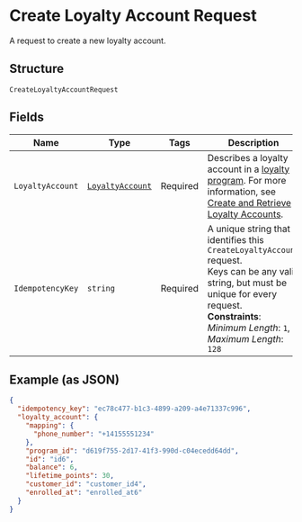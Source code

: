 
# Create Loyalty Account Request

A request to create a new loyalty account.

## Structure

`CreateLoyaltyAccountRequest`

## Fields

| Name | Type | Tags | Description |
|  --- | --- | --- | --- |
| `LoyaltyAccount` | [`LoyaltyAccount`](../../doc/models/loyalty-account.md) | Required | Describes a loyalty account in a [loyalty program](../../doc/models/loyalty-program.md). For more information, see<br>[Create and Retrieve Loyalty Accounts](https://developer.squareup.com/docs/loyalty-api/loyalty-accounts). |
| `IdempotencyKey` | `string` | Required | A unique string that identifies this `CreateLoyaltyAccount` request.<br>Keys can be any valid string, but must be unique for every request.<br>**Constraints**: *Minimum Length*: `1`, *Maximum Length*: `128` |

## Example (as JSON)

```json
{
  "idempotency_key": "ec78c477-b1c3-4899-a209-a4e71337c996",
  "loyalty_account": {
    "mapping": {
      "phone_number": "+14155551234"
    },
    "program_id": "d619f755-2d17-41f3-990d-c04ecedd64dd",
    "id": "id6",
    "balance": 6,
    "lifetime_points": 30,
    "customer_id": "customer_id4",
    "enrolled_at": "enrolled_at6"
  }
}
```

